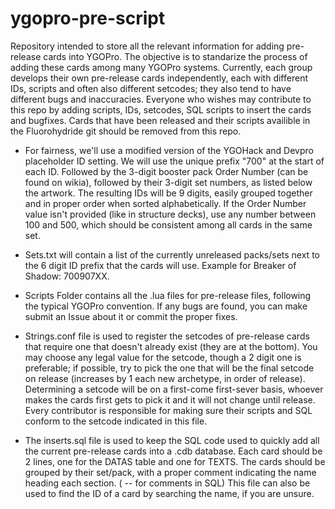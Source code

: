 # ygopro-pre-script 

Repository intended to store all the relevant information for adding pre-release cards into YGOPro. The objective is to standarize the process of adding these cards among many YGOPro systems. Currently, each group develops their own pre-release cards independently, each with different IDs, scripts and often also different setcodes; they also tend to have different bugs and inaccuracies. Everyone who wishes may contribute to this repo by adding scripts, IDs, setcodes, SQL scripts to insert the cards and bugfixes. Cards that have been released and their scripts availible in the Fluorohydride git should be removed from this repo.

* For fairness, we'll use a modified version of the YGOHack and Devpro placeholder ID setting. We will use the unique prefix "700" at the start of each ID. Followed by the 3-digit booster pack Order Number (can be found on wikia), followed by their 3-digit set numbers, as listed below the artwork. The resulting IDs will be 9 digits, easily grouped together and in proper order when sorted alphabetically. If the Order Number value isn't provided (like in structure decks), use any number between 100 and 500, which should be consistent among all cards in the same set.

* Sets.txt will contain a list of the currently unreleased packs/sets next to the 6 digit ID prefix that the cards will use. Example for Breaker of Shadow: 700907XX.
 
* Scripts Folder contains all the .lua files for pre-release files, following the typical YGOPro convention. If any bugs are found, you can make submit an Issue about it or commit the proper fixes.

* Strings.conf file is used to register the setcodes of pre-release cards that require one that doesn't already exist (they are at the bottom). You may choose any legal value for the setcode, though a 2 digit one is preferable; if possible, try to pick the one that will be the final setcode on release (increases by 1 each new archetype, in order of release). Determining a setcode will be on a first-come first-sever basis, whoever makes the cards first gets to pick it and it will not change until release. Every contributor is responsible for making sure their scripts and SQL conform to the setcode indicated in this file.

* The inserts.sql file is used to keep the SQL code used to quickly add all the current pre-release cards into a .cdb database. Each card should be 2 lines, one for the DATAS table and one for TEXTS. The cards should be grouped by their set/pack, with a proper comment indicating the name heading each section. ( -- for comments in SQL) This file can also be used to find the ID of a card by searching the name, if you are unsure.

